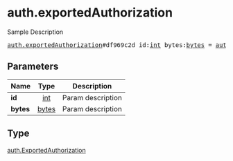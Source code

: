 # auth.exportedAuthorization

Sample Description

<pre>
<a href="../constructor/auth.exportedAuthorization.md">auth.exportedAuthorization</a>#df969c2d id:<a href="../type/int.md">int</a> bytes:<a href="../type/bytes.md">bytes</a> = <a href="../type/auth.ExportedAuthorization.md">auth.ExportedAuthorization</a>;
</pre>
## Parameters

| Name | Type | Description |
|------|:----:|-------------|
| **id** | <a href="../type/int.md">int</a> | Param description |
| **bytes** | <a href="../type/bytes.md">bytes</a> | Param description |

## Type

<a href="../type/auth.ExportedAuthorization.md">auth.ExportedAuthorization</a>
